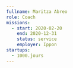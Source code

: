 ```yaml
---
fullname: Maritza Abreo
role: Coach
missions:
  - start: 2020-02-20
    end: 2020-12-31
    status: service
    employer: Ippon
startups:
  - 1000.jours
---
```

